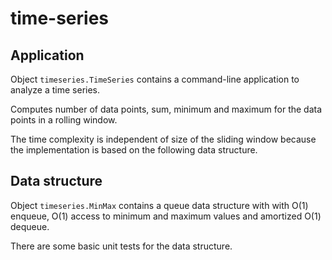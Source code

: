 # time-series

## Application

Object `timeseries.TimeSeries` contains a command-line
application to analyze a time series.

Computes number of data points, sum, minimum and maximum for the
data points in a rolling window.

The time complexity is independent of size of the sliding window
because the implementation is based on the following data
structure.

## Data structure

Object `timeseries.MinMax` contains a queue data structure with
with O(1) enqueue, O(1) access to minimum and maximum
values and amortized O(1) dequeue.

There are some basic unit tests for the data structure.
